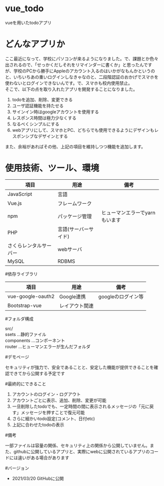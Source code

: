 # vue_todo

vueを用いたtodoアプリ

# どんなアプリか

ここ最近になって、学校にパソコンが来るようになりました。で、課題とか色々出されるので、「せっかくだしそれをリマインダーに書くか」と思ったんですが、学校のPCから勝手にAppleのアカウント入るのはいかがなもんかというのと、いちいちあの重いログインしなきゃなのと、二段階認証のおかげでスマホを使わないとログインできないんです。で、スマホも校内使用禁止。<br>
そこで、以下の点を取り入れたアプリを開発することになりました。
<ol>
  <li>todoを追加、削除、変更できる</li>
  <li>ユーザ認証機能を持たせる</li>
  <li>サインイン時はgoogleアカウントを使用する</li>
  <li>レスポンス時間は極力少なくする</li>
  <li>なるべくシンプルにする</li>
  <li>webアプリにして、スマホとPC、どちらでも使用できるようにデザインもレスポンシブなデザインとする</li>
</ol>
また、余裕があればその他、上記の項目を維持しつつ機能を追加します。

# 使用技術、ツール、環境

| 項目 | 用途 | 備考 |
|----|----|----|
|JavaScript|言語||
|Vue.js|フレームワーク||
|npm|パッケージ管理|ヒューマンエラーでyarnもいます|
|PHP|言語(サーバーサイド)||
|さくらレンタルサーバー|webサーバ||
|MySQL|RDBMS||

#依存ライブラリ

| 項目 | 用途 | 備考 |
|----|----|----|
|vue-google-oauth2|Google連携|googleのログイン等|
|Bootstrap-vue|レイアウト関連||

#フォルダ構成

src/<br>
  ssets  ...静的ファイル<br>
  components   ...コンポーネント<br>
  router  ...ヒューマンエラーが生んだフォルダ<br>
  
#デモページ

セキュリティが強力で、安全であることと、安定した機能が提供できることを確認できてから公開する予定です

#最終的にできること

1. アカウントのログイン・ログアウト
2. アカウントごとに表示、追加、削除、変更が可能
3. 一旦削除したtodoでも、一定時間の間に表示されるメッセージの「元に戻す」メッセージを押すことで復元可能
4. さらに細かいtodo設定(コメント、日付etc)
5. 上記に合わせたtodoの表示

#備考

一部ファイルは容量の関係、セキュリティ上の関係から公開していません。また、githubに公開しているアプリと、実際にwebに公開されているアプリのコードには違いがある場合があります

#バージョン

- 2021/03/20 GitHubに公開
